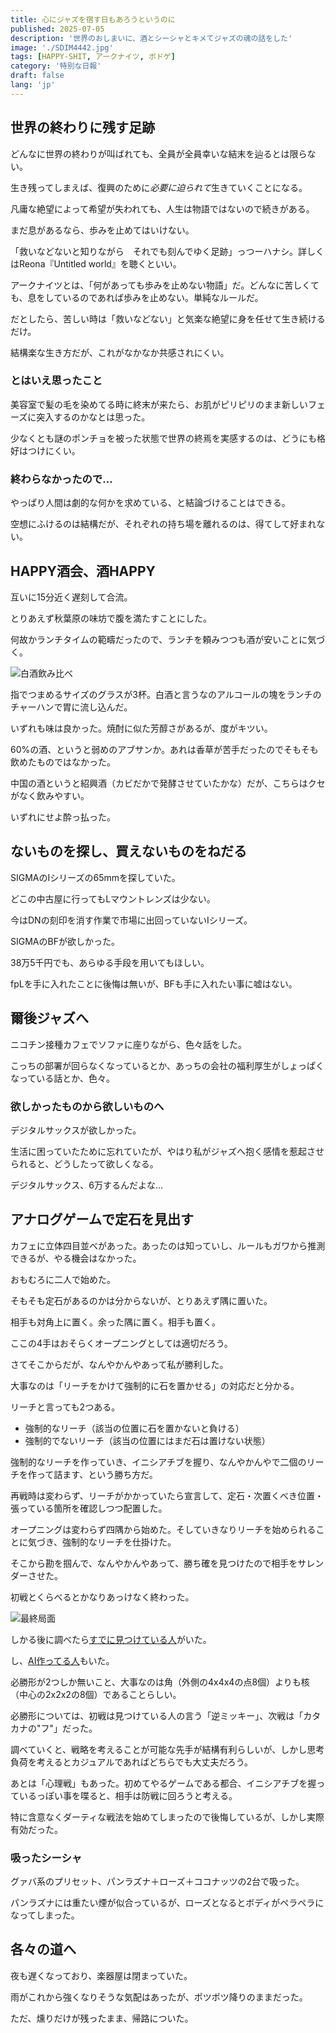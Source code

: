 ```yaml
---
title: 心にジャズを宿す日もあろうというのに
published: 2025-07-05
description: '世界のおしまいに、酒とシーシャとキメてジャズの魂の話をした'
image: './SDIM4442.jpg'
tags: [HAPPY-SHIT, アークナイツ, ボドゲ]
category: '特別な日報'
draft: false 
lang: 'jp'
---
```


## 世界の終わりに残す足跡

どんなに世界の終わりが叫ばれても、全員が全員幸いな結末を辿るとは限らない。

生き残ってしまえば、復興のために*必要に迫られて*生きていくことになる。

凡庸な絶望によって希望が失われても、人生は物語ではないので続きがある。

まだ息があるなら、歩みを止めてはいけない。

「救いなどないと知りながら　それでも刻んでゆく足跡」っつーハナシ。詳しくはReona『Untitled world』を聴くといい。

アークナイツとは、「何があっても歩みを止めない物語」だ。どんなに苦しくても、息をしているのであれば歩みを止めない。単純なルールだ。

だとしたら、苦しい時は「救いなどない」と気楽な絶望に身を任せて生き続けるだけ。

結構楽な生き方だが、これがなかなか共感されにくい。

### とはいえ思ったこと

美容室で髪の毛を染めてる時に終末が来たら、お肌がピリピリのまま新しいフェーズに突入するのかなとは思った。

少なくとも謎のポンチョを被った状態で世界の終焉を実感するのは、どうにも格好はつけにくい。

### 終わらなかったので…

やっぱり人間は劇的な何かを求めている、と結論づけることはできる。

空想にふけるのは結構だが、それぞれの持ち場を離れるのは、得てして好まれない。

## HAPPY酒会、酒HAPPY

互いに15分近く遅刻して合流。

とりあえず秋葉原の味坊で腹を満たすことにした。

何故かランチタイムの範疇だったので、ランチを頼みつつも酒が安いことに気づく。

![白酒飲み比べ](./SDIM4439.jpg)

指でつまめるサイズのグラスが3杯。白酒と言うなのアルコールの塊をランチのチャーハンで胃に流し込んだ。

いずれも味は良かった。焼酎に似た芳醇さがあるが、度がキツい。

60%の酒、というと弱めのアブサンか。あれは香草が苦手だったのでそもそも飲めたものではなかった。

中国の酒というと紹興酒（カビだかで発酵させていたかな）だが、こちらはクセがなく飲みやすい。

いずれにせよ酔っ払った。

## ないものを探し、買えないものをねだる

SIGMAのIシリーズの65mmを探していた。

どこの中古屋に行ってもLマウントレンズは少ない。

今はDNの刻印を消す作業で市場に出回っていないIシリーズ。

SIGMAのBFが欲しかった。

38万5千円でも、あらゆる手段を用いてもほしい。

fpLを手に入れたことに後悔は無いが、BFも手に入れたい事に嘘はない。

## 爾後ジャズへ

ニコチン接種カフェでソファに座りながら、色々話をした。

こっちの部署が回らなくなっているとか、あっちの会社の福利厚生がしょっぱくなっている話とか、色々。

### 欲しかったものから欲しいものへ

デジタルサックスが欲しかった。

生活に困っていたために忘れていたが、やはり私がジャズへ抱く感情を惹起させられると、どうしたって欲しくなる。

デジタルサックス、6万するんだよな…

## アナログゲームで定石を見出す

カフェに立体四目並べがあった。あったのは知っていし、ルールもガワから推測できるが、やる機会はなかった。

おもむろに二人で始めた。

そもそも定石があるのかは分からないが、とりあえず隅に置いた。

相手も対角上に置く。余った隅に置く。相手も置く。

ここの4手はおそらくオープニングとしては適切だろう。

さてそこからだが、なんやかんやあって私が勝利した。

大事なのは「リーチをかけて強制的に石を置かせる」の対応だと分かる。

リーチと言っても2つある。

- 強制的なリーチ（該当の位置に石を置かないと負ける）
- 強制的でないリーチ（該当の位置にはまだ石は置けない状態）

強制的なリーチを作っていき、イニシアチブを握り、なんやかんやで二個のリーチを作って詰ます、という勝ち方だ。

再戦時は変わらず、リーチがかかっていたら宣言して、定石・次置くべき位置・張っている箇所を確認しつつ配置した。

オープニングは変わらず四隅から始めた。そしていきなりリーチを始められることに気づき、強制的なリーチを仕掛けた。

そこから勘を掴んで、なんやかんやあって、勝ち確を見つけたので相手をサレンダーさせた。

初戦とくらべるとかなりあっけなく終わった。

![最終局面](./SDIM4442.jpg)

しかる後に調べたら[すでに見つけている人](https://www.bodoge-intl.com/strategy/rittai4rulestorategy/)がいた。

し、[AI作ってる人](https://note.com/qweral/n/nc4532f14ff08)もいた。

必勝形が2つしか無いこと、大事なのは角（外側の4x4x4の点8個）よりも核（中心の2x2x2の8個）であることらしい。

必勝形については、初戦は見つけている人の言う「逆ミッキー」、次戦は「カタカナの"フ"」だった。

調べていくと、戦略を考えることが可能な先手が結構有利らしいが、しかし思考負荷を考えるとカジュアルであればどちらでも大丈夫だろう。

あとは「心理戦」もあった。初めてやるゲームである都合、イニシアチブを握っているっぽい事を喋ると、相手は防戦に回ろうと考える。

特に含意なくダーティな戦法を始めてしまったので後悔しているが、しかし実際有効だった。

### 吸ったシーシャ

グァバ系のプリセット、パンラズナ＋ローズ＋ココナッツの2台で吸った。

パンラズナには重たい煙が似合っているが、ローズとなるとボディがペラペラになってしまった。

## 各々の道へ

夜も遅くなっており、楽器屋は閉まっていた。

雨がこれから強くなりそうな気配はあったが、ポツポツ降りのままだった。

ただ、燻りだけが残ったまま、帰路についた。
